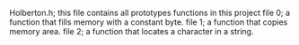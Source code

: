 Holberton.h; this file contains all prototypes functions in this project
file 0; a function that fills memory with a constant byte.
file 1; a function that copies memory area.
file 2;  a function that locates a character in a string.